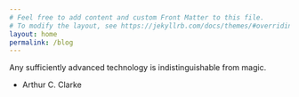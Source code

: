 ```yaml
---
# Feel free to add content and custom Front Matter to this file.
# To modify the layout, see https://jekyllrb.com/docs/themes/#overriding-theme-defaults
layout: home
permalink: /blog
---
```


Any sufficiently advanced technology is indistinguishable from magic.
- Arthur C. Clarke
